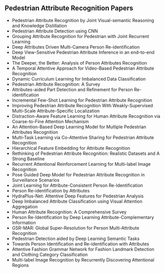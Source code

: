 <h2> Pedestrian Attribute Recognition Papers </h2>

<ul>

     
          
             

 <li><a target="_blank" href="https://github.com/manjunath5496/Pedestrian-Attribute-Recognition-Papers/blob/master/ped(1).pdf" style="text-decoration:none;">Pedestrian Attribute Recognition by Joint Visual-semantic Reasoning and Knowledge Distillation</a></li>

 <li><a target="_blank" href="https://github.com/manjunath5496/Pedestrian-Attribute-Recognition-Papers/blob/master/ped(2).pdf" style="text-decoration:none;"> Pedestrian Attribute Detection using CNN</a></li>

<li><a target="_blank" href="https://github.com/manjunath5496/Pedestrian-Attribute-Recognition-Papers/blob/master/ped(3).pdf" style="text-decoration:none;">Grouping Attribute Recognition for Pedestrian with Joint Recurrent Learning</a></li>
 <li><a target="_blank" href="https://github.com/manjunath5496/Pedestrian-Attribute-Recognition-Papers/blob/master/ped(4).pdf" style="text-decoration:none;">Deep Attributes Driven Multi-Camera Person Re-identification</a></li>                              
<li><a target="_blank" href="https://github.com/manjunath5496/Pedestrian-Attribute-Recognition-Papers/blob/master/ped(5).pdf" style="text-decoration:none;">Deep View-Sensitive Pedestrian Attribute Inference in an end-to-end Model</a></li>
<li><a target="_blank" href="https://github.com/manjunath5496/Pedestrian-Attribute-Recognition-Papers/blob/master/ped(6).pdf" style="text-decoration:none;">The Deeper, the Better: Analysis of Person Attributes Recognition</a></li>
 <li><a target="_blank" href="https://github.com/manjunath5496/Pedestrian-Attribute-Recognition-Papers/blob/master/ped(7).pdf" style="text-decoration:none;">A Temporal Attentive Approach for Video-Based Pedestrian Attribute Recognition</a></li>

 <li><a target="_blank" href="https://github.com/manjunath5496/Pedestrian-Attribute-Recognition-Papers/blob/master/ped(8).pdf" style="text-decoration:none;"> Dynamic Curriculum Learning for Imbalanced Data Classification</a></li>
   <li><a target="_blank" href="https://github.com/manjunath5496/Pedestrian-Attribute-Recognition-Papers/blob/master/ped(9).pdf" style="text-decoration:none;">Pedestrian Attribute Recognition: A Survey</a></li>
  
   
 <li><a target="_blank" href="https://github.com/manjunath5496/Pedestrian-Attribute-Recognition-Papers/blob/master/ped(10).pdf" style="text-decoration:none;">Attributes-aided Part Detection and Refinement for Person Re-identification</a></li>                              
<li><a target="_blank" href="https://github.com/manjunath5496/Pedestrian-Attribute-Recognition-Papers/blob/master/ped(11).pdf" style="text-decoration:none;">Incremental Few-Shot Learning for Pedestrian Attribute Recognition</a></li>
<li><a target="_blank" href="https://github.com/manjunath5496/Pedestrian-Attribute-Recognition-Papers/blob/master/ped(12).pdf" style="text-decoration:none;">Improving Pedestrian Attribute Recognition With Weakly-Supervised Multi-Scale Attribute-Specific Localization</a></li>
<li><a target="_blank" href="https://github.com/manjunath5496/Pedestrian-Attribute-Recognition-Papers/blob/master/ped(13).pdf" style="text-decoration:none;">Distraction-Aware Feature Learning for Human Attribute Recognition via Coarse-to-Fine Attention Mechanism</a></li>

<li><a target="_blank" href="https://github.com/manjunath5496/Pedestrian-Attribute-Recognition-Papers/blob/master/ped(14).pdf" style="text-decoration:none;">An Attention-Based Deep Learning Model for Multiple Pedestrian Attributes Recognition</a></li>
                              
<li><a target="_blank" href="https://github.com/manjunath5496/Pedestrian-Attribute-Recognition-Papers/blob/master/ped(15).pdf" style="text-decoration:none;">Multi-Task Learning via Co-Attentive Sharing for Pedestrian Attribute Recognition</a></li>

<li><a target="_blank" href="https://github.com/manjunath5496/Pedestrian-Attribute-Recognition-Papers/blob/master/ped(16).pdf" style="text-decoration:none;">Hierarchical Feature Embedding for Attribute Recognition</a></li>

  <li><a target="_blank" href="https://github.com/manjunath5496/Pedestrian-Attribute-Recognition-Papers/blob/master/ped(17).pdf" style="text-decoration:none;">Rethinking of Pedestrian Attribute Recognition: Realistic Datasets and A Strong Baseline</a></li>   
  
<li><a target="_blank" href="https://github.com/manjunath5496/Pedestrian-Attribute-Recognition-Papers/blob/master/ped(18).pdf" style="text-decoration:none;">Recurrent Attentional Reinforcement Learning for Multi-label Image Recognition</a></li> 

  
<li><a target="_blank" href="https://github.com/manjunath5496/Pedestrian-Attribute-Recognition-Papers/blob/master/ped(19).pdf" style="text-decoration:none;">Pose Guided Deep Model for Pedestrian Attribute Recognition in Surveillance Scenarios</a></li> 

<li><a target="_blank" href="https://github.com/manjunath5496/Pedestrian-Attribute-Recognition-Papers/blob/master/ped(20).pdf" style="text-decoration:none;"> Joint Learning for Attribute-Consistent Person Re-Identification</a></li>

<li><a target="_blank" href="https://github.com/manjunath5496/Pedestrian-Attribute-Recognition-Papers/blob/master/ped(21).pdf" style="text-decoration:none;">Person Re-identification by Attributes</a></li>
<li><a target="_blank" href="https://github.com/manjunath5496/Pedestrian-Attribute-Recognition-Papers/blob/master/ped(22).pdf" style="text-decoration:none;">HydraPlus-Net: Attentive Deep Features for Pedestrian Analysis</a></li> 
 <li><a target="_blank" href="https://github.com/manjunath5496/Pedestrian-Attribute-Recognition-Papers/blob/master/ped(23).pdf" style="text-decoration:none;">Deep Imbalanced Attribute Classification using Visual Attention Aggregation</a></li> 
 

   <li><a target="_blank" href="https://github.com/manjunath5496/Pedestrian-Attribute-Recognition-Papers/blob/master/ped(24).pdf" style="text-decoration:none;">Human Attribute Recognition: A Comprehensive Survey</a></li>
 
   <li><a target="_blank" href="https://github.com/manjunath5496/Pedestrian-Attribute-Recognition-Papers/blob/master/ped(25).pdf" style="text-decoration:none;">Person Re-Identification by Deep Learning Attribute-Complementary Information</a></li>                              
 <li><a target="_blank" href="https://github.com/manjunath5496/Pedestrian-Attribute-Recognition-Papers/blob/master/ped(26).pdf" style="text-decoration:none;">GSR-MAR: Global Super-Resolution for Person Multi-Attribute Recognition</a></li>
 <li><a target="_blank" href="https://github.com/manjunath5496/Pedestrian-Attribute-Recognition-Papers/blob/master/ped(27).pdf" style="text-decoration:none;">Pedestrian Detection aided by Deep Learning Semantic Tasks</a></li>
   
 
   <li><a target="_blank" href="https://github.com/manjunath5496/Pedestrian-Attribute-Recognition-Papers/blob/master/ped(28).pdf" style="text-decoration:none;">Towards Person Identification and Re-identification with Attributes</a></li>
 
   <li><a target="_blank" href="https://github.com/manjunath5496/Pedestrian-Attribute-Recognition-Papers/blob/master/ped(29).pdf" style="text-decoration:none;">Attentive Fashion Grammar Network for Fashion Landmark Detection and Clothing Category Classification</a></li>                              

  <li><a target="_blank" href="https://github.com/manjunath5496/Pedestrian-Attribute-Recognition-Papers/blob/master/ped(30).pdf" style="text-decoration:none;">Multi-label Image Recognition by Recurrently Discovering Attentional Regions</a></li>
 
</ul>
